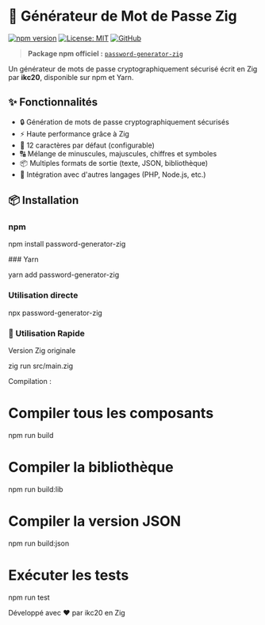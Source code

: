 # 🔐 Générateur de Mot de Passe Zig

[![npm version](https://img.shields.io/npm/v/password-generator-zig.svg)](https://www.npmjs.com/package/password-generator-zig)
[![License: MIT](https://img.shields.io/badge/License-MIT-yellow.svg)](https://opensource.org/licenses/MIT)
[![GitHub](https://img.shields.io/badge/GitHub-ikc20-blue.svg)](https://github.com/ikc20)

> **Package npm officiel :** [`password-generator-zig`](https://www.npmjs.com/package/password-generator-zig)

Un générateur de mots de passe cryptographiquement sécurisé écrit en Zig par **ikc20**, disponible sur npm et Yarn.

## ✨ Fonctionnalités

- 🔒 Génération de mots de passe cryptographiquement sécurisés
- ⚡ Haute performance grâce à Zig
- 🎯 12 caractères par défaut (configurable)
- 🔠 Mélange de minuscules, majuscules, chiffres et symboles
- 📦 Multiples formats de sortie (texte, JSON, bibliothèque)
- 🔌 Intégration avec d'autres langages (PHP, Node.js, etc.)

## 📦 Installation

### npm
npm install password-generator-zig

### Yarn

yarn add password-generator-zig

 ### Utilisation directe

npx password-generator-zig

 ### 🚀 Utilisation Rapide
Version Zig originale


zig run src/main.zig




Compilation : 


# Compiler tous les composants
npm run build

# Compiler la bibliothèque
npm run build:lib

# Compiler la version JSON
npm run build:json

# Exécuter les tests
npm run test

Développé avec ❤️ par ikc20 en Zig




